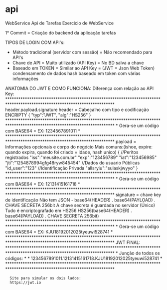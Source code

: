 # api
WebService Api de Tarefas
Exercicio de WebService

1° Commit = Criação do backend da aplicação tarefas

TIPOS DE LOGIN COM API's:
- Método tradicional (servidor com sessão) = Não recomendado para API's
- Chave de API = Muito utilizado (API Key) = No BD salva a chave
- Baseado em TOKEN = Similar ao API Key = (JWT = Json Web Token) condensamento 
  de dados hash baseado em token com várias informações
  
ANATOMIA DO JWT E COMO FUNCIONA:
    Diferença com relação ao API Key:
    *************************************************************************************************************************
    header.payload.signature
    header = Cabeçalho com tipo e codificação ENCRIPTY
        {
            "typ":"JWT",
            "alg":"HS256"
        }
    *************************************************************************************************************************
    *    Gera-se um código com BASE64 = EX: 1234567891011                                                                   *
    *************************************************************************************************************************
    payload = Informações opcionais e corpo do negócio Mais comuns:(ishoe, 
              expire: quando expira, quando foi criado = idade, hash unico)
        {
            //Peritos registrados
            "iss":"meusite.com.br"
            "exp":"123456789"
            "iat":"123456985"
            "jti":"1254878994gfg48ryw845454"
           //Dados do usuario Públicas
           "id_user":"123"
           //Identificação Privada
           "allsryiu":"sulaskjwyyo"
        }
    *************************************************************************************************************************
    *    Gera-se um código com BASE64 = EX: 12131415161718                                                                  *
    *************************************************************************************************************************
    signature = chave key de identificação Não tem JSON
     - base64(HEADER) . base64(PAYLOAD) . CHAVE SECRETA 256bit
     A chave secreta é guardada no servidor (Único) 
     Tudo é encriptografado em HS256
     HS256(base64(HEADER) . base64(PAYLOAD) . CHAVE SECRETA 256bit)          
    *************************************************************************************************************************
    *    Gera-se um código com BASE64 = EX: KJU18192012025tyeuwi528741                                                      *
    ************************************************************************************************************************* 
    JWT FINAL:
    *************************************************************************************************************************
    *    Junção de todos os códigos:                                                                                        *
    *    1234567891011.12131415161718.KJU18192012025tyeuwi528741                                                            *
    *************************************************************************************************************************
      
      
      Site para simular os dois lados:
      https://jwt.io
      
      
    
    
    
    
